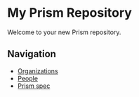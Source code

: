 # My Prism Repository

Welcome to your new Prism repository.

## Navigation

<!-- prism:generate:pages -->
- [Organizations](organizations/README.md)
- [People](people/README.md)
- [Prism spec](SPEC.md)
<!-- /prism:generate:pages -->

<!-- prism:metadata
---
title: My Prism Repository
path: README.md
generator_types:
  - pages
---
-->
